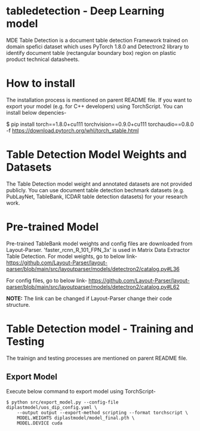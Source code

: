 # tabledetection - Deep Learning model
MDE Table Detection is a document table detection Framework trained on domain spefici dataset which uses PyTorch 1.8.0 and Detectron2 library to identify document table (rectangular boundary box) region on plastic product technical datasheets. 

# How to install
The installation process is mentioned on parent README file. If you want to export your model (e.g. for C++ developers) using TorchScript. You can install below depencies-

$ pip install torch==1.8.0+cu111 torchvision==0.9.0+cu111 torchaudio==0.8.0 -f https://download.pytorch.org/whl/torch_stable.html


# Table Detection Model Weights and Datasets
The Table Detection model weight and annotated datasets are not provided publicly. You can use document table detection bechmark datasets (e.g. PubLayNet, TableBank, ICDAR table detection datasets) for your research work.

# Pre-trained Model
Pre-trained TableBank model weights and config files are downloaded from Layout-Parser. 'faster_rcnn_R_101_FPN_3x' is used in Matrix Data Extractor Table Detection. For model weights, go to below link-
https://github.com/Layout-Parser/layout-parser/blob/main/src/layoutparser/models/detectron2/catalog.py#L36

For config files, go to below link-
https://github.com/Layout-Parser/layout-parser/blob/main/src/layoutparser/models/detectron2/catalog.py#L62

**NOTE:** The link can be changed if Layout-Parser change their code structure.


# Table Detection model - Training and Testing
The trainign and testing processes are mentioned on parent README file.

## Export Model
Execute below command to export model using TorchScript-
```
$ python src/export_model.py --config-file diplastmodel/uos_dip_config.yaml \
    --output output --export-method scripting --format torchscript \
    MODEL.WEIGHTS diplastmodel/model_final.pth \
    MODEL.DEVICE cuda
```

